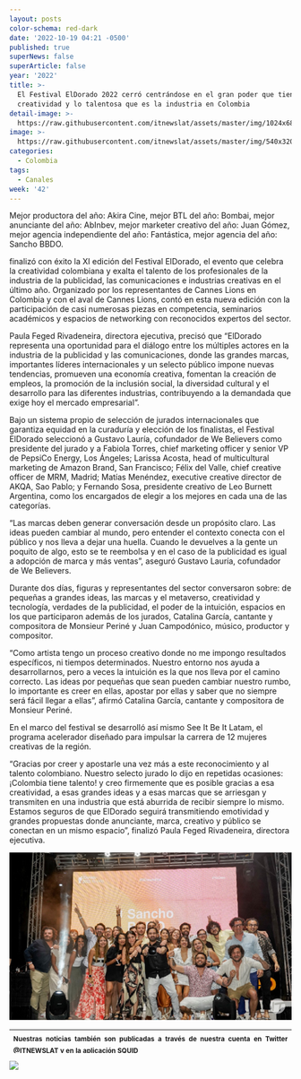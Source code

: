 ```yaml
---
layout: posts
color-schema: red-dark
date: '2022-10-19 04:21 -0500'
published: true
superNews: false
superArticle: false
year: '2022'
title: >-
  El Festival ElDorado 2022 cerró centrándose en el gran poder que tiene la
  creatividad y lo talentosa que es la industria en Colombia  
detail-image: >-
  https://raw.githubusercontent.com/itnewslat/assets/master/img/1024x680/Festival-ElDorado-2022-g.jpg
image: >-
  https://raw.githubusercontent.com/itnewslat/assets/master/img/540x320/Festival-ElDorado-2022-p.jpg
categories:
  - Colombia
tags:
  - Canales
week: '42'
---
```

Mejor productora del año: Akira Cine, mejor BTL del año: Bombai, mejor anunciante del año: AbInbev, mejor marketer creativo del año: Juan Gómez, mejor agencia independiente del año: Fantástica, mejor agencia del año: Sancho BBDO. 
 
finalizó con éxito la XI edición del Festival ElDorado, el evento que celebra la creatividad colombiana y exalta el talento de los profesionales de la industria de la publicidad, las comunicaciones e industrias creativas en el último año. Organizado por los representantes de Cannes Lions en Colombia y con el aval de Cannes Lions, contó en esta nueva edición con la participación de casi numerosas piezas en competencia, seminarios académicos y espacios de networking con reconocidos expertos del sector.  
 
Paula Feged Rivadeneira, directora ejecutiva, precisó que “ElDorado representa una oportunidad para el diálogo entre los múltiples actores en la industria de la publicidad y las comunicaciones, donde las grandes marcas, importantes líderes internacionales y un selecto público impone nuevas tendencias, promueven una economía creativa, fomentan la creación de empleos, la promoción de la inclusión social, la diversidad cultural y el desarrollo para las diferentes industrias, contribuyendo a la demandada que exige hoy el mercado empresarial”. 
 
Bajo un sistema propio de selección de jurados internacionales que garantiza equidad en la curaduría y elección de los finalistas, el Festival ElDorado seleccionó a Gustavo Lauría, cofundador de We Believers como presidente del jurado y a  Fabiola Torres, chief marketing officer y senior VP de PepsiCo Energy, Los Ángeles; Larissa Acosta, head of multicultural marketing de Amazon Brand, San Francisco; Félix del Valle, chief creative officer de MRM, Madrid; Matías Menéndez, executive creative director de AKQA, Sao Pablo; y Fernando Sosa, presidente creativo de Leo Burnett Argentina, como los encargados de elegir a los mejores en cada una de las categorías.  
 
“Las marcas deben generar conversación desde un propósito claro. Las ideas pueden cambiar al mundo, pero entender el contexto conecta con el público y nos lleva a dejar una huella.  Cuando le devuelves a la gente un poquito de algo, esto se te reembolsa y en el caso de la publicidad es igual a adopción de marca y más ventas”, aseguró Gustavo Lauría, cofundador de We Believers. 
 
Durante dos días, figuras y representantes del sector conversaron sobre: de pequeñas a grandes ideas, las marcas y el metaverso, creatividad y tecnología, verdades de la publicidad, el poder de la intuición, espacios en los que participaron además de los jurados, Catalina García, cantante y compositora de Monsieur Periné y Juan Campodónico, músico, productor y compositor.  
 
“Como artista tengo un proceso creativo donde no me impongo resultados específicos, ni tiempos determinados. Nuestro entorno nos ayuda a desarrollarnos, pero a veces la intuición es la que nos lleva por el camino correcto. Las ideas por pequeñas que sean pueden cambiar nuestro rumbo, lo importante es creer en ellas, apostar por ellas y saber que no siempre será fácil llegar a ellas”, afirmó Catalina García, cantante y compositora de Monsieur Periné. 
 
En el marco del festival se desarrolló así mismo See It Be It Latam, el programa acelerador diseñado para impulsar la carrera de 12 mujeres creativas de la región.  
 
“Gracias por creer y apostarle una vez más a este reconocimiento y al talento colombiano. Nuestro selecto jurado lo dijo en repetidas ocasiones: ¡Colombia tiene talento! y creo firmemente que es posible gracias a esa creatividad, a esas grandes ideas y a esas marcas que se arriesgan y transmiten en una industria que está aburrida de recibir siempre lo mismo. Estamos seguros de que ElDorado seguirá transmitiendo emotividad y grandes propuestas donde anunciante, marca, creativo y público se conectan en un mismo espacio”, finalizó Paula Feged Rivadeneira, directora ejecutiva.  

![](https://raw.githubusercontent.com/itnewslat/assets/master/img/540x320/Festival-ElDorado-2022-p.jpg)

<table style="height: 42px;" width="569">
<tbody>
<tr>
<td style="text-align: justify;"><sub><strong>Nuestras noticias también son publicadas a través de nuestra cuenta en Twitter <a href="https://twitter.com/itnewslat?lang=es">@ITNEWSLAT</a> y en la aplicación <a href="https://squidapp.co/en/">SQUID</a></strong></sub></td>
</tr>
</tbody>
</table>

<img src="https://tracker.metricool.com/c3po.jpg?hash=56f88a41e39ab42c063cc51676587a04"/>
